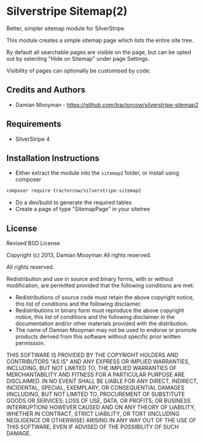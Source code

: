 # Silverstripe Sitemap(2)

Better, simpler sitemap module for SilverStripe

This module creates a simple sitemap page which lists the entire site tree.

By default all searchable pages are visible on the page, but can be opted out by selecting
"Hide on Sitemap" under page Settings.

Visibility of pages can optionally be customised by code.

## Credits and Authors

 * Damian Mooyman - <https://github.com/tractorcow/silverstripe-sitemap2>

## Requirements

 * SilverStripe 4

## Installation Instructions

 * Either extract the module into the `sitemap2` folder, or install using composer

```bash
composer require tractorcow/silverstripe-sitemap2
```

 * Do a dev/build to generate the required tables
 * Create a page of type "SitemapPage" in your sitetree

## License

Revised BSD License

Copyright (c) 2013, Damian Mooyman
All rights reserved.

All rights reserved.

Redistribution and use in source and binary forms, with or without
modification, are permitted provided that the following conditions are met:

 * Redistributions of source code must retain the above copyright
   notice, this list of conditions and the following disclaimer.
 * Redistributions in binary form must reproduce the above copyright
   notice, this list of conditions and the following disclaimer in the
   documentation and/or other materials provided with the distribution.
 * The name of Damian Mooyman may not be used to endorse or promote products
   derived from this software without specific prior written permission.

THIS SOFTWARE IS PROVIDED BY THE COPYRIGHT HOLDERS AND CONTRIBUTORS "AS IS" AND
ANY EXPRESS OR IMPLIED WARRANTIES, INCLUDING, BUT NOT LIMITED TO, THE IMPLIED
WARRANTIES OF MERCHANTABILITY AND FITNESS FOR A PARTICULAR PURPOSE ARE
DISCLAIMED. IN NO EVENT SHALL <COPYRIGHT HOLDER> BE LIABLE FOR ANY
DIRECT, INDIRECT, INCIDENTAL, SPECIAL, EXEMPLARY, OR CONSEQUENTIAL DAMAGES
(INCLUDING, BUT NOT LIMITED TO, PROCUREMENT OF SUBSTITUTE GOODS OR SERVICES;
LOSS OF USE, DATA, OR PROFITS; OR BUSINESS INTERRUPTION) HOWEVER CAUSED AND
ON ANY THEORY OF LIABILITY, WHETHER IN CONTRACT, STRICT LIABILITY, OR TORT
(INCLUDING NEGLIGENCE OR OTHERWISE) ARISING IN ANY WAY OUT OF THE USE OF THIS
SOFTWARE, EVEN IF ADVISED OF THE POSSIBILITY OF SUCH DAMAGE.
